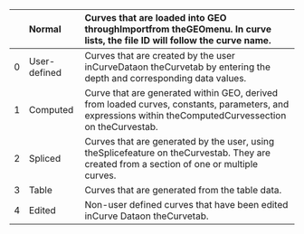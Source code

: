 |    | Normal       | Curves that are loaded into GEO throughImportfrom theGEOmenu. In curve lists, the file ID will follow the curve name.                                    |
|---:|:-------------|:---------------------------------------------------------------------------------------------------------------------------------------------------------|
|  0 | User-defined | Curves that are created by the user inCurveDataon theCurvetab by entering the depth and corresponding data values.                                       |
|  1 | Computed     | Curve that are generated within GEO, derived from loaded curves, constants, parameters, and expressions within theComputedCurvessection on theCurvestab. |
|  2 | Spliced      | Curves that are generated by the user, using theSplicefeature on theCurvestab. They are created from a section of one or multiple curves.                |
|  3 | Table        | Curves that are generated from the table data.                                                                                                           |
|  4 | Edited       | Non-user defined curves that have been edited inCurve Dataon theCurvetab.                                                                                |